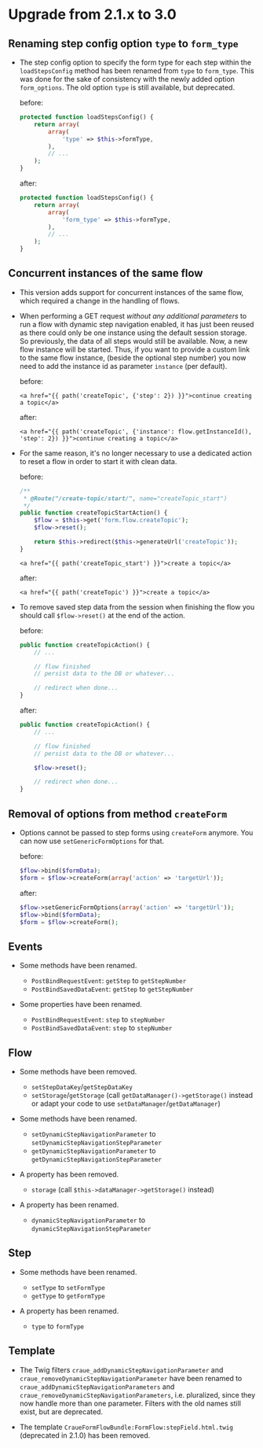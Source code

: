 # Upgrade from 2.1.x to 3.0

## Renaming step config option `type` to `form_type`

- The step config option to specify the form type for each step within the `loadStepsConfig` method has been renamed
  from `type` to `form_type`. This was done for the sake of consistency with the newly added option `form_options`.
  The old option `type` is still available, but deprecated.

	before:
	```php
	protected function loadStepsConfig() {
		return array(
			array(
				'type' => $this->formType,
			),
			// ...
		);
	}
	```

	after:
	```php
	protected function loadStepsConfig() {
		return array(
			array(
				'form_type' => $this->formType,
			),
			// ...
		);
	}
	```

## Concurrent instances of the same flow

- This version adds support for concurrent instances of the same flow, which required a change in the handling of flows.

- When performing a GET request _without any additional parameters_ to run a flow with dynamic step navigation enabled,
  it has just been reused as there could only be one instance using the default session storage. So previously, the
  data of all steps would still be available. Now, a new flow instance will be started. Thus, if you want to provide a
  custom link to the same flow instance, (beside the optional step number) you now need to add the instance id as
  parameter `instance` (per default).

	before:
	```twig
	<a href="{{ path('createTopic', {'step': 2}) }}">continue creating a topic</a>
	```

	after:
	```twig
	<a href="{{ path('createTopic', {'instance': flow.getInstanceId(), 'step': 2}) }}">continue creating a topic</a>
	```

- For the same reason, it's no longer necessary to use a dedicated action to reset a flow in order to start it with
  clean data.

	before:
	```php
	/**
	 * @Route("/create-topic/start/", name="createTopic_start")
	 */
	public function createTopicStartAction() {
		$flow = $this->get('form.flow.createTopic');
		$flow->reset();

		return $this->redirect($this->generateUrl('createTopic'));
	}
	```
	```twig
	<a href="{{ path('createTopic_start') }}">create a topic</a>
	```

	after:
	```twig
	<a href="{{ path('createTopic') }}">create a topic</a>
	```

- To remove saved step data from the session when finishing the flow you should call `$flow->reset()` at the end of the
  action.

	before:
	```php
	public function createTopicAction() {
		// ...

		// flow finished
		// persist data to the DB or whatever...

		// redirect when done...
	}
	```

	after:
	```php
	public function createTopicAction() {
		// ...

		// flow finished
		// persist data to the DB or whatever...

		$flow->reset();

		// redirect when done...
	}
	```

## Removal of options from method `createForm`

- Options cannot be passed to step forms using `createForm` anymore. You can now use `setGenericFormOptions` for that.

	before:
	```php
	$flow->bind($formData);
	$form = $flow->createForm(array('action' => 'targetUrl'));
	```

	after:
	```php
	$flow->setGenericFormOptions(array('action' => 'targetUrl'));
	$flow->bind($formData);
	$form = $flow->createForm();
	```

## Events

- Some methods have been renamed.

	- `PostBindRequestEvent`: `getStep` to `getStepNumber`
	- `PostBindSavedDataEvent`: `getStep` to `getStepNumber`

- Some properties have been renamed.

	- `PostBindRequestEvent`: `step` to `stepNumber`
	- `PostBindSavedDataEvent`: `step` to `stepNumber`

## Flow

- Some methods have been removed.

	- `setStepDataKey`/`getStepDataKey`
	- `setStorage`/`getStorage` (call `getDataManager()->getStorage()` instead or adapt your code to use
	  `setDataManager`/`getDataManager`)

- Some methods have been renamed.

	- `setDynamicStepNavigationParameter` to `setDynamicStepNavigationStepParameter`
	- `getDynamicStepNavigationParameter` to `getDynamicStepNavigationStepParameter`

- A property has been removed.

	- `storage` (call `$this->dataManager->getStorage()` instead)

- A property has been renamed.

	- `dynamicStepNavigationParameter` to `dynamicStepNavigationStepParameter`

## Step

- Some methods have been renamed.

	- `setType` to `setFormType`
	- `getType` to `getFormType`

- A property has been renamed.

	- `type` to `formType`

## Template

- The Twig filters `craue_addDynamicStepNavigationParameter` and `craue_removeDynamicStepNavigationParameter` have been
  renamed to `craue_addDynamicStepNavigationParameters` and `craue_removeDynamicStepNavigationParameters`, i.e.
  pluralized, since they now handle more than one parameter. Filters with the old names still exist, but are deprecated.

- The template `CraueFormFlowBundle:FormFlow:stepField.html.twig` (deprecated in 2.1.0) has been removed.

